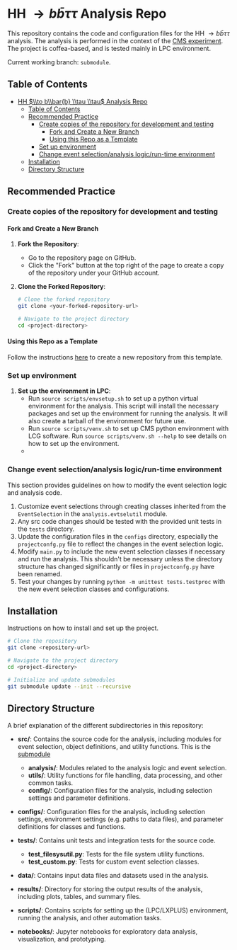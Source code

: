 # HH $\to b\bar{b} \tau \tau$ Analysis Repo

This repository contains the code and configuration files for the HH $\to b\bar{b} \tau \tau$ analysis. The analysis is performed in the context of the [CMS experiment](https://cms.cern/). The project is coffea-based, and is tested mainly in LPC environment.

Current working branch: `submodule`.

## Table of Contents
- [HH $\\to b\\bar{b} \\tau \\tau$ Analysis Repo](#hh-to-bbarb-tau-tau-analysis-repo)
  - [Table of Contents](#table-of-contents)
  - [Recommended Practice](#recommended-practice)
    - [Create copies of the repository for development and testing](#create-copies-of-the-repository-for-development-and-testing)
      - [Fork and Create a New Branch](#fork-and-create-a-new-branch)
      - [Using this Repo as a Template](#using-this-repo-as-a-template)
    - [Set up environment](#set-up-environment)
    - [Change event selection/analysis logic/run-time environment](#change-event-selectionanalysis-logicrun-time-environment)
  - [Installation](#installation)
  - [Directory Structure](#directory-structure)

## Recommended Practice

### Create copies of the repository for development and testing

#### Fork and Create a New Branch
1. **Fork the Repository**:
   - Go to the repository page on GitHub.
   - Click the "Fork" button at the top right of the page to create a copy of the repository under your GitHub account.

2. **Clone the Forked Repository**:
   ```bash
   # Clone the forked repository
   git clone <your-forked-repository-url>

   # Navigate to the project directory
   cd <project-directory>
   ```

#### Using this Repo as a Template
Follow the instructions [here](https://help.github.com/en/github/creating-cloning-and-archiving-repositories/creating-a-repository-from-a-template) to create a new repository from this template.

### Set up environment
1. **Set up the environment in LPC**:
   - Run `source scripts/envsetup.sh` to set up a python virtual environment for the analysis. This script will install the necessary packages and set up the environment for running the analysis. It will also create a tarball of the environment for future use.
   - Run `source scripts/venv.sh` to set up CMS python environment with LCG software. Run `source scripts/venv.sh --help` to see details on how to set up the environment.
   - 


### Change event selection/analysis logic/run-time environment
This section provides guidelines on how to modify the event selection logic and analysis code. 
1. Customize event selections through creating classes inherited from the `EventSelection` in the `analysis.evtselutil` module.
2. Any src code changes should be tested with the provided unit tests in the `tests` directory.
3. Update the configuration files in the `configs` directory, especially the `projectconfg.py` file to reflect the changes in the event selection logic. 
4. Modify `main.py` to include the new event selection classes if necessary and run the analysis. This shouldn't be necessary unless the directory structure has changed significantly or files in `projectconfg.py` have been renamed.
5. Test your changes by running `python -m unittest tests.testproc` with the new event selection classes and configurations.

## Installation

Instructions on how to install and set up the project.

```bash
# Clone the repository
git clone <repository-url>

# Navigate to the project directory
cd <project-directory>

# Initialize and update submodules
git submodule update --init --recursive
```

## Directory Structure

A brief explanation of the different subdirectories in this repository:

- **src/**: Contains the source code for the analysis, including modules for event selection, object definitions, and utility functions. This is the [submodule](https://github.com/JoyYTZhou/CoffeaMate/tree/main)
  - **analysis/**: Modules related to the analysis logic and event selection.
  - **utils/**: Utility functions for file handling, data processing, and other common tasks.
  - **config/**: Configuration files for the analysis, including selection settings and parameter definitions.

- **configs/**: Configuration files for the analysis, including selection settings, environment settings (e.g. paths to data files), and parameter definitions for classes and functions.

- **tests/**: Contains unit tests and integration tests for the source code.
  - **test_filesysutil.py**: Tests for the file system utility functions.
  - **test_custom.py**: Tests for custom event selection classes.

- **data/**: Contains input data files and datasets used in the analysis.

- **results/**: Directory for storing the output results of the analysis, including plots, tables, and summary files.

- **scripts/**: Contains scripts for setting up the (LPC/LXPLUS) environment, running the analysis, and other automation tasks.

- **notebooks/**: Jupyter notebooks for exploratory data analysis, visualization, and prototyping.
